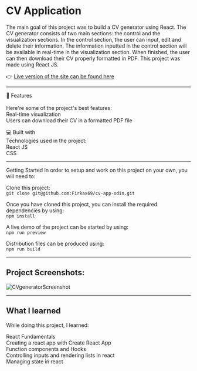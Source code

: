 # CV Application 

The main goal of this project was to build a CV generator using React. The CV generator consists of two main sections: the control and the visualization sections. In the control section, the user can input, edit and delete their information. The information inputted in the control section will be available in real-time in the visualization section. When finished, the user can then download their CV properly formatted in PDF. This project was made using React JS.
 
👉 [Live version of the site can be found here](https://cv-form-kovalevskyi.netlify.app/)
   
-  -  -  -  -  -  -  -  -  -  -  -  -  -  -  -  -  -  
   
🧐 Features<br/>  
Here're some of the project's best features: <br/>
Real-time visualization<br/>
Users can download their CV in a formatted PDF file<br/>

💻 Built with<br/>
Technologies used in the project: <br/>
React JS <br/>
CSS<br/>

-  -  -  -  -  -  -  -  -  -  -  -  -  -  -  -  -  -

Getting Started
In order to setup and work on this project on your own, you will need to:

Clone this project: <br/>
`git clone git@github.com:Firkax69/cv-app-odin.git`

Once you have cloned this project, you can install the required dependencies by using:<br/>
`npm install`

A live demo of the project can be started by using:<br/>
`npm run preview`

Distribution files can be produced using:<br/>
`npm run build`

-  -  -  

## Project Screenshots:
![CVgeneratorScreenshot](https://github.com/user-attachments/assets/c2be7a78-7a6a-45e6-ab4c-7bb7b0970e6b)

 -  -  -

## What I learned
While doing this project, I learned:

React Fundamentals<br/>
Creating a react app with Create React App<br/>
Function components and Hooks<br/>
Controlling inputs and rendering lists in react<br/>
Managing state in react <br/>
